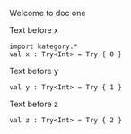Welcome to doc one

Text before x

```kotlin:ank
import kategory.*
val x : Try<Int> = Try { 0 }
```

Text before y

```kotlin:ank
val y : Try<Int> = Try { 1 }
```

Text before z

```kotlin:ank
val z : Try<Int> = Try { 2 }
```